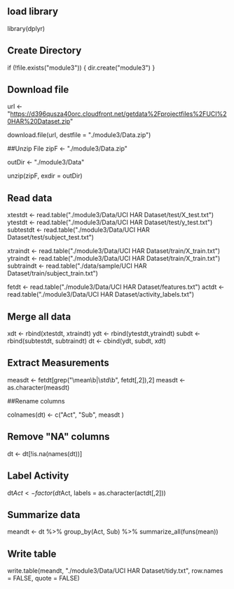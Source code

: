 ## load library
library(dplyr)

## Create Directory
if (!file.exists("module3")) {
  dir.create("module3")
}

## Download file

url <- "https://d396qusza40orc.cloudfront.net/getdata%2Fprojectfiles%2FUCI%20HAR%20Dataset.zip"

download.file(url, destfile = "./module3/Data.zip")

##Unzip File
zipF <- "./module3/Data.zip"

outDir <- "./module3/Data"

unzip(zipF, exdir = outDir)

## Read data

xtestdt <- read.table("./module3/Data/UCI HAR Dataset/test/X_test.txt")
ytestdt <- read.table("./module3/Data/UCI HAR Dataset/test/y_test.txt")
subtestdt <- read.table("./module3/Data/UCI HAR Dataset/test/subject_test.txt")


xtraindt <- read.table("./module3/Data/UCI HAR Dataset/train/X_train.txt")
ytraindt <- read.table("./module3/Data/UCI HAR Dataset/train/X_train.txt")
subtraindt <- read.table("./data/sample/UCI HAR Dataset/train/subject_train.txt")

fetdt <- read.table("./module3/Data/UCI HAR Dataset/features.txt")
actdt <- read.table("./module3/Data/UCI HAR Dataset/activity_labels.txt")

## Merge all data

xdt <- rbind(xtestdt, xtraindt)
ydt <- rbind(ytestdt,ytraindt)
subdt <- rbind(subtestdt, subtraindt)
dt <- cbind(ydt, subdt, xdt)

## Extract Measurements
measdt <- fetdt[grep("\\mean\\b|\\std\\b", fetdt[,2]),2]
measdt <- as.character(measdt)

##Rename columns

colnames(dt) <- c("Act", "Sub", measdt )

## Remove "NA" columns
dt <- dt[!is.na(names(dt))]


## Label Activity

dt$Act <- factor(dt$Act, labels = as.character(actdt[,2]))

## Summarize data

meandt <- dt %>% group_by(Act, Sub) %>% summarize_all(funs(mean))

## Write table
write.table(meandt, "./module3/Data/UCI HAR Dataset/tidy.txt", row.names = FALSE, quote = FALSE)


